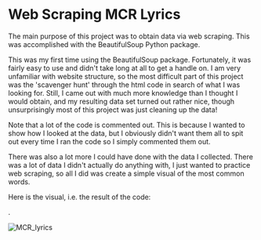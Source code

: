 # Web Scraping MCR Lyrics
The main purpose of this project was to obtain data via web scraping. This was accomplished with the BeautifulSoup Python package.

This was my first time using the BeautifulSoup package. Fortunately, it was fairly easy to use and didn't take long at all to get a handle on. I am very unfamiliar with website structure, so the most difficult part of this project was the 'scavenger hunt' through the html code in search of what I was looking for. Still, I came out with much more knowledge than I thought I would obtain, and my resulting data set turned out rather nice, though unsurprisingly most of this project was just cleaning up the data!

Note that a lot of the code is commented out. This is because I wanted to show how I looked at the data, but I obviously didn't want them all to spit out every time I ran the code so I simply commented them out. 

There was also a lot more I could have done with the data I collected. There was a lot of data I didn't actually do anything with, I just wanted to practice web scraping, so all I did was create a simple visual of the most common words. 

Here is the visual, i.e. the result of the code:

.

![MCR_lyrics](https://user-images.githubusercontent.com/89417792/210680458-0f383a2a-9fbc-4118-95ae-54b8b301d6e5.png)
